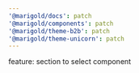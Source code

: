 ```yaml
---
'@marigold/docs': patch
'@marigold/components': patch
'@marigold/theme-b2b': patch
'@marigold/theme-unicorn': patch
---
```


feature: section to select component
